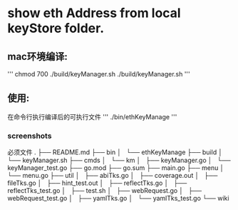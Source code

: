 # show eth Address from local keyStore folder.
## mac环境编译:
'''
chmod 700 ./build/keyManager.sh
./build/keyManager.sh
'''

## 使用:
在命令行执行编译后的可执行文件
'''
./bin/ethKeyManage
'''

### screenshots


必须文件
.
├── README.md
├── bin
│   └── ethKeyManage
├── build
│   └── keyManager.sh
├── cmds
│   └── km
│       ├── keyManager.go
│       └── keyManager_test.go
├── go.mod
├── go.sum
├── main.go
├── menu
│   └── menu.go
├── util
│   ├── abiTks.go
│   ├── coverage.out
│   ├── fileTks.go
│   ├── hint_test.out
│   ├── reflectTks.go
│   ├── reflectTks_test.go
│   ├── test.sh
│   ├── webRequest.go
│   ├── webRequest_test.go
│   ├── yamlTks.go
│   └── yamlTks_test.go
└── wiki

